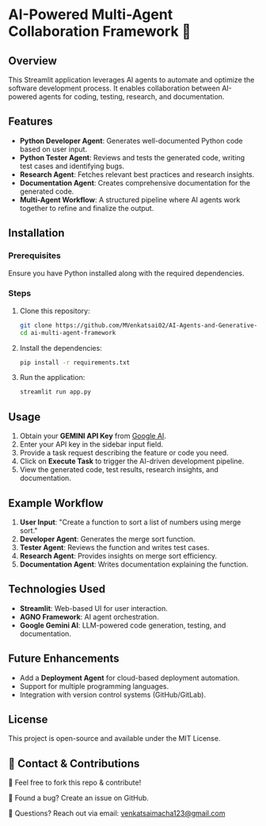 # AI-Powered Multi-Agent Collaboration Framework 🤖

## Overview
This Streamlit application leverages AI agents to automate and optimize the software development process. It enables collaboration between AI-powered agents for coding, testing, research, and documentation.

## Features
- **Python Developer Agent**: Generates well-documented Python code based on user input.
- **Python Tester Agent**: Reviews and tests the generated code, writing test cases and identifying bugs.
- **Research Agent**: Fetches relevant best practices and research insights.
- **Documentation Agent**: Creates comprehensive documentation for the generated code.
- **Multi-Agent Workflow**: A structured pipeline where AI agents work together to refine and finalize the output.

## Installation
### Prerequisites
Ensure you have Python installed along with the required dependencies.

### Steps
1. Clone this repository:
   ```bash
   git clone https://github.com/MVenkatsai02/AI-Agents-and-Generative-AI-Models/tree/main/Agents/Multiagentcoder
   cd ai-multi-agent-framework
   ```
2. Install the dependencies:
   ```bash
   pip install -r requirements.txt
   ```
3. Run the application:
   ```bash
   streamlit run app.py
   ```

## Usage
1. Obtain your **GEMINI API Key** from [Google AI](https://ai.google.dev/).
2. Enter your API key in the sidebar input field.
3. Provide a task request describing the feature or code you need.
4. Click on **Execute Task** to trigger the AI-driven development pipeline.
5. View the generated code, test results, research insights, and documentation.

## Example Workflow
1. **User Input**: "Create a function to sort a list of numbers using merge sort."
2. **Developer Agent**: Generates the merge sort function.
3. **Tester Agent**: Reviews the function and writes test cases.
4. **Research Agent**: Provides insights on merge sort efficiency.
5. **Documentation Agent**: Writes documentation explaining the function.

## Technologies Used
- **Streamlit**: Web-based UI for user interaction.
- **AGNO Framework**: AI agent orchestration.
- **Google Gemini AI**: LLM-powered code generation, testing, and documentation.

## Future Enhancements
- Add a **Deployment Agent** for cloud-based deployment automation.
- Support for multiple programming languages.
- Integration with version control systems (GitHub/GitLab).

## License
This project is open-source and available under the MIT License.

## 📩 Contact & Contributions

🔹 Feel free to fork this repo & contribute!

🔹 Found a bug? Create an issue on GitHub.

🔹 Questions? Reach out via email: venkatsaimacha123@gmail.com

